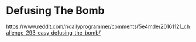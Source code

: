 # Defusing The Bomb
https://www.reddit.com/r/dailyprogrammer/comments/5e4mde/20161121_challenge_293_easy_defusing_the_bomb/